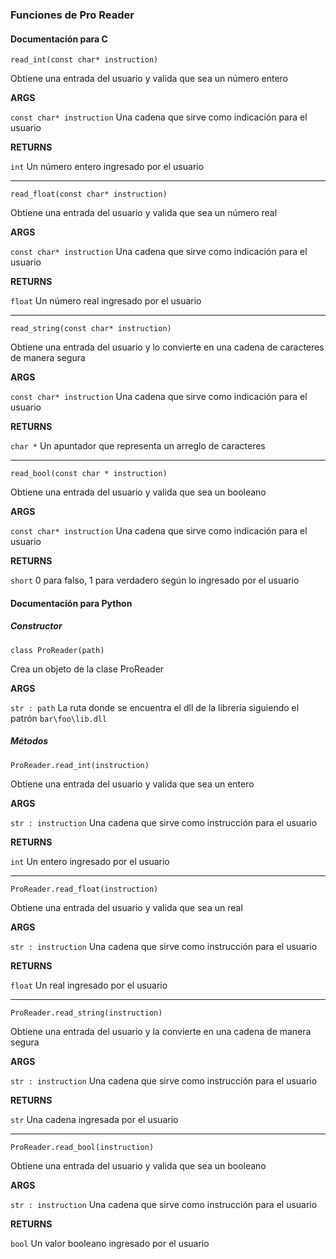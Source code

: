 ### Funciones de Pro Reader

#### Documentación para C

`read_int(const char* instruction)`

Obtiene una entrada del usuario y valida que sea un número entero

**ARGS**

`const char* instruction` Una cadena que sirve como indicación para el usuario

**RETURNS**

`int` Un número entero ingresado por el usuario

<hr>

`read_float(const char* instruction)`

Obtiene una entrada del usuario y valida que sea un número real

**ARGS**

`const char* instruction` Una cadena que sirve como indicación para el usuario

**RETURNS**

`float` Un número real ingresado por el usuario

<hr>

`read_string(const char* instruction)`

Obtiene una entrada del usuario y lo convierte en una cadena de caracteres de manera segura

**ARGS**

`const char* instruction` Una cadena que sirve como indicación para el usuario

**RETURNS**

`char *` Un apuntador que representa un arreglo de caracteres

<hr>

`read_bool(const char * instruction)`

Obtiene una entrada del usuario y valida que sea un booleano

**ARGS**

`const char* instruction` Una cadena que sirve como indicación para el usuario

**RETURNS**

`short` 0 para falso, 1 para verdadero según lo ingresado por el usuario

#### Documentación para Python

##### Constructor

`class ProReader(path)`

Crea un objeto de la clase ProReader

**ARGS**

`str : path` La ruta donde se encuentra el dll de la librería siguiendo el patrón `bar\foo\lib.dll`

##### Métodos

`ProReader.read_int(instruction)`

Obtiene una entrada del usuario y valida que sea un entero

**ARGS**

`str : instruction` Una cadena que sirve como instrucción para el usuario

**RETURNS**

`int` Un entero ingresado por el usuario

<hr>

`ProReader.read_float(instruction)`

Obtiene una entrada del usuario y valida que sea un real

**ARGS**

`str : instruction` Una cadena que sirve como instrucción para el usuario

**RETURNS**

`float` Un real ingresado por el usuario

<hr>

`ProReader.read_string(instruction)`

Obtiene una entrada del usuario y la convierte en una cadena de manera segura

**ARGS**

`str : instruction` Una cadena que sirve como instrucción para el usuario

**RETURNS**

`str` Una cadena ingresada por el usuario

<hr>

`ProReader.read_bool(instruction)`

Obtiene una entrada del usuario y valida que sea un booleano

**ARGS**

`str : instruction` Una cadena que sirve como instrucción para el usuario

**RETURNS**

`bool` Un valor booleano ingresado por el usuario
